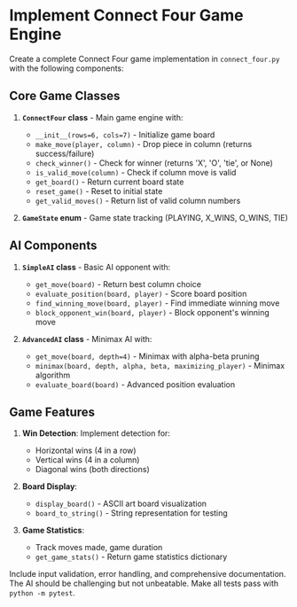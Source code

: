 # Implement Connect Four Game Engine

Create a complete Connect Four game implementation in `connect_four.py` with the following components:

## Core Game Classes
1. **`ConnectFour` class** - Main game engine with:
   - `__init__(rows=6, cols=7)` - Initialize game board
   - `make_move(player, column)` - Drop piece in column (returns success/failure)
   - `check_winner()` - Check for winner (returns 'X', 'O', 'tie', or None)
   - `is_valid_move(column)` - Check if column move is valid
   - `get_board()` - Return current board state
   - `reset_game()` - Reset to initial state
   - `get_valid_moves()` - Return list of valid column numbers

2. **`GameState` enum** - Game state tracking (PLAYING, X_WINS, O_WINS, TIE)

## AI Components
1. **`SimpleAI` class** - Basic AI opponent with:
   - `get_move(board)` - Return best column choice
   - `evaluate_position(board, player)` - Score board position
   - `find_winning_move(board, player)` - Find immediate winning move
   - `block_opponent_win(board, player)` - Block opponent's winning move

2. **`AdvancedAI` class** - Minimax AI with:
   - `get_move(board, depth=4)` - Minimax with alpha-beta pruning
   - `minimax(board, depth, alpha, beta, maximizing_player)` - Minimax algorithm
   - `evaluate_board(board)` - Advanced position evaluation

## Game Features
1. **Win Detection**: Implement detection for:
   - Horizontal wins (4 in a row)
   - Vertical wins (4 in a column)  
   - Diagonal wins (both directions)

2. **Board Display**: 
   - `display_board()` - ASCII art board visualization
   - `board_to_string()` - String representation for testing

3. **Game Statistics**:
   - Track moves made, game duration
   - `get_game_stats()` - Return game statistics dictionary

Include input validation, error handling, and comprehensive documentation. The AI should be challenging but not unbeatable. Make all tests pass with `python -m pytest`.
